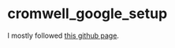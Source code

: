 # cromwell_google_setup

I mostly followed [this github page](https://github.com/atgu/cromwell_google_setup).

